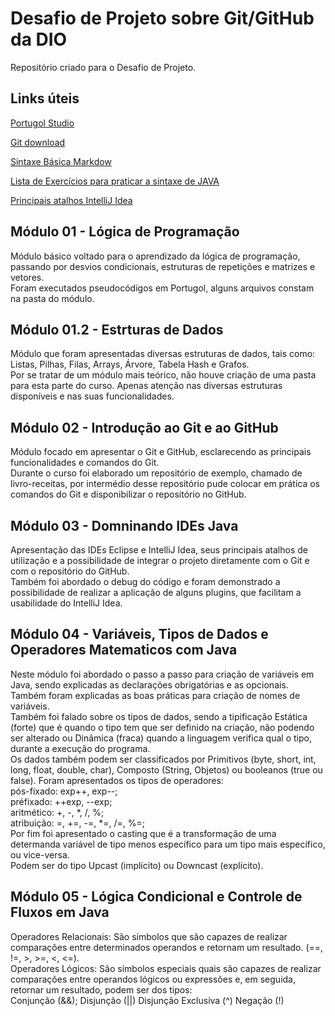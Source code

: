 # Desafio de Projeto sobre Git/GitHub da DIO
Repositório criado para o Desafio de Projeto.

## Links úteis
[Portugol Studio](http://lite.acad.univali.br/portugol/)

[Git download](https://git-scm.com/downloads)

[Sintaxe Básica Markdow](https://www.markdownguide.org/basic-syntax/)

[Lista de Exercícios para praticar a sintaxe de JAVA](https://wiki.python.org.br/ListaDeExercicios)

[Principais atalhos IntelliJ Idea](http://www.basef.com.br/index.php/Atalhos_do_IntelliJ_Idea)

## Módulo 01 - Lógica de Programação
Módulo básico voltado para o aprendizado da lógica de programação, passando por desvios condicionais, estruturas de repetições e matrizes e vetores.  
Foram executados pseudocódigos em Portugol, alguns arquivos constam na pasta do módulo.  

## Módulo 01.2 - Estrturas de Dados
Módulo que foram apresentadas diversas estruturas de dados, tais como: Listas, Pilhas, Filas, Arrays, Árvore, Tabela Hash e Grafos.  
Por se tratar de um módulo mais teórico, não houve criação de uma pasta para esta parte do curso. Apenas atenção nas diversas estruturas disponíveis e nas suas funcionalidades.  

## Módulo 02 - Introdução ao Git e ao GitHub
Módulo focado em apresentar o Git e GitHub, esclarecendo as principais funcionalidades e comandos do Git.  
Durante o curso foi elaborado um repositório de exemplo, chamado de livro-receitas, por intermédio desse repositório pude colocar em prática os comandos do Git e disponibilizar o repositório no GitHub.  

## Módulo 03 - Domninando IDEs Java
Apresentação das IDEs Eclipse e IntelliJ Idea, seus principais atalhos de utilização e a possibilidade de integrar o projeto diretamente com o Git e com o repositório do GitHub.  
Também foi abordado o debug do código e foram demonstrado a possibilidade de realizar a aplicação de alguns plugins, que facilitam a usabilidade do IntelliJ Idea.

## Módulo 04 - Variáveis, Tipos de Dados e Operadores Matematicos com Java
Neste módulo foi abordado o passo a passo para criação de variáveis em Java, sendo explicadas as declarações obrigatórias e as opcionais. Também foram explicadas as boas práticas para criação de nomes de variáveis.  
Também foi falado sobre os tipos de dados, sendo a tipificação Estática (forte) que é quando o tipo tem que ser definido na criação, não podendo ser alterado ou Dinâmica (fraca) quando a linguagem verifica qual o tipo, durante a execução do programa.  
Os dados também podem ser classificados por Primitivos (byte, short, int, long, float, double, char), Composto (String, Objetos) ou booleanos (true ou false).
Foram apresentados os tipos de operadores:  
pós-fixado: exp++, exp--;  
préfixado: ++exp, --exp;  
aritmético: +, -, *, /, %;  
atribuição: =, +=, -=, *=, /=, %=;  
Por fim foi apresentado o casting que é a transformação de uma determanda variável de tipo menos específico para um tipo mais específico, ou vice-versa.  
Podem ser do tipo Upcast (implícito) ou Downcast (explícito).  

## Módulo 05 - Lógica Condicional e Controle de Fluxos em Java
Operadores Relacionais: São símbolos que são capazes de realizar comparações entre determinados operandos e retornam um resultado. (==, !=, >, >=, <, <=).  
Operadores Lógicos: São símbolos especiais quais são capazes de realizar comparações entre operandos lógicos ou expressões e, em seguida, retornar um resultado, podem ser dos tipos:  
Conjunção (&&);
Disjunção (||)
Disjunção Exclusiva (^)
Negação (!)

